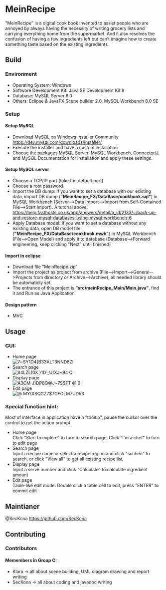# MeinRecipe

"MeinRecipe" is a digital cook book invented to assist people who are annoyed by always having the necessity of writing grocery lists and carrying everything home from the supermarket. And it also resolves the confusion of having a few ingredients left but can’t imagine how to create something taste based on the existing ingredients.

## Build

### Environment
* Operating System: Windows
* Software Development Kit: Java SE Development Kit 8
* Database: MySQL Server 8.0
* Others: Eclipse & JavaFX Scene builder 2.0, MySQL Workbench 8.0 SE

### Setup

#### Setup MySQL
* Download MySQL on Windows Installer Community https://dev.mysql.com/downloads/installer/
* Execute the installer and have a custom installation
* Choose the packages MySQL Server, MySQL Workbench, Connector/J, and MySQL Documentation for installation and apply these settings.

#### Setup MySQL server
* Choose a TCP/IP port (take the default port)
* Choose a root password
* Import the DB dump: If you want to set a database with our existing data, import DB dump (**"MeinRecipe_FX/DataBase/cookbook.sql"**) in MySQL Workbench (Server-->Data Import-->Import from Self-Contained File-->Start Import). A tutorial above:  
https://help.fasthosts.co.uk/app/answers/detail/a_id/2133/~/back-up-and-restore-mysql-databases-using-mysql-workbench-6
* Apply Database model: If you want to set a database without any existing data, open DB model file (**"MeinRecipe_FX/DataBase/cookbook.mwb"**) in MySQL Workbench (File-->Open Model) and apply it to database (Database-->Forward engineering, keep clicking "Next" until finished)

#### Import in eclipse
* Download file "MeinRecipe.zip"
* Import the project as project from archive (File-->Import-->General-->Projects from directory or Archive-->Archive), all needed library should be automaticly set.
* The entrance of this project is **"src/meinRecipe_Main/Main.java"**, find it and Run as Java Application

#### Design pattern
* MVC

## Usage

### GUI:
* Home page  
![`7~SY1D4{B33ALT3`NND8ZI](https://user-images.githubusercontent.com/107774939/175012529-f5fe945e-5fa0-40ec-9511-54ad34eae42b.png)
* Search page  
![84LZL)0X }1D`_U)XJ~94 Q](https://user-images.githubusercontent.com/107774939/175012553-4fb03ec0-530c-4a90-8c6f-9fcefb7abcd1.png)
* Display page  
![A3CM J}DP8Q@J~7S$FT @ 0](https://user-images.githubusercontent.com/107774939/175012569-b7f0e5b6-0f93-4389-ab29-e7974dc6858d.png)
* Edit page  
![@ MY(XSQGZ7$7GFOLM7UD53](https://user-images.githubusercontent.com/107774939/175012580-46941b33-53da-4339-850f-beb89d4f4750.png)

### Special function hint:
Most of interface in application have a "tooltip", pause the cursor over the control to get the action prompt
* Home page  
Click "Start to explore" to turn to search page, Click "I'm a chef" to turn to edit page
* Search page  
Input a recipe name or select a recipe region and click "suchen" to search, or click "View all" to get all existing recipe list
* Display page  
Input a serve number and click "Calculate" to calculate ingredient amount
* Edit page  
Table-like edit mode: Double click a table cell to edit, press "ENTER" to commit edit

## Maintianer
@SecKona https://github.com/SecKona

## Contributing

### Contributors
#### Memembers in Group C:  
* Klara -> all about scene building, UML diagram drawing and report writing  
* SecKona -> all about coding and javadoc writing  
